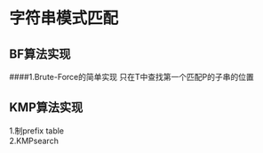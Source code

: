 字符串模式匹配
======
BF算法实现
-----------------------
 ####1.Brute-Force的简单实现
 只在T中查找第一个匹配P的子串的位置
 
 KMP算法实现
------------------------
1.制prefix table  
2.KMPsearch